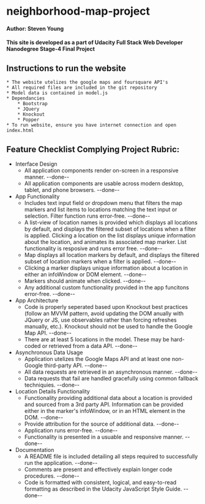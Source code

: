 neighborhood-map-project
======================

#### Author: Steven Young
#### This site is developed as a part of Udacity Full Stack Web Developer Nanodegree Stage-4 Final Project

## Instructions to run the website
	* The website utelizes the google maps and foursquare API's
	* All required files are included in the git repository
	* Model data is contained in model.js
	* Dependancies
		* Bootstrap
		* JQuery
		* Knockout
		* Popper
	* To run website, ensure you have internet connection and open index.html

## Feature Checklist Complying Project Rubric:
* Interface Design
	* All application components render on-screen in a responsive manner. --done--
	* All application components are usable across modern desktop, tablet, and phone browsers. --done--
* App Functionality
	* Includes text input field or dropdown menu that filters the map markers and list items to locations
	  matching the text input or selection.  Filter function runs error-free. --done--
	* A list-view of location names is provided which displays all locations by default, and displays the
	  filtered subset of locations when a filter is applied.
	  Clicking a location on the list displays unique information about the location, and animates its
	  associated map marker.
	  List functionality is resposive and runs error free. --done--
	* Map displays all location markers by default, and displays the filtered subset of location markers
	  when a filter is applied. --done--
	* Clicking a marker displays unique information about a location in either an infoWindow or DOM element. --done--
	* Markers should animate when clicked. --done--
	* Any additional custom functionality provided in the app funcitons error-free. --done--
* App Architecture
	* Code is properly seperated based upon Knockout best practices (follow an MVVM pattern,
	  avoid updating the DOM anually with JQuery or JS, use observables rather than forcing refreshes manually, etc.).
	  Knockout should not be used to handle the Google Map API. --done--
	* There are at least 5 locations in the model.  These may be hard-coded or retrieved from a data API. --done--
* Asynchronous Data Usage
	* Application utelizes the Google Maps API and at least one non-Google third-party API. --done--
	* All data requests are retrieved in an asynchronous manner. --done--
	* Data requests that fail are handled gracefully using common fallback techniquies.  --done--
* Location Details Functionality
	* Functionality providing additional data about a location is provided and sourced from a 3rd
	  party API.  Information can be provided either in the marker's infoWindow, or in an HTML
	  element in the DOM. --done--
	* Provide attribution for the source of additional data.  --done--
	* Application runs error-free. --done--
	* Functionality is presented in a usuable and responsive manner. --done--
* Documentation
	* A README file is included detailing all steps required to successfully run the application. --done--
	* Comments are present and effectively explain longer code procedures. --done--
	* Code is formatted with consistent, logical, and easy-to-read formatting as described in the
	  Udacity JavaScript Style Guide. --done--